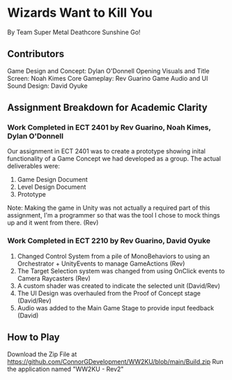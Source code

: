 # Wizards Want to Kill You

By Team Super Metal Deathcore Sunshine Go!

## Contributors

Game Design and Concept: Dylan O'Donnell
Opening Visuals and Title Screen: Noah Kimes
Core Gameplay: Rev Guarino
Game Audio and UI Sound Design: David Oyuke

## Assignment Breakdown for Academic Clarity

### Work Completed in ECT 2401 by Rev Guarino, Noah Kimes, Dylan O'Donnell

Our assignment in ECT 2401 was to create a prototype showing inital functionality of a Game Concept we had developed as a group.
The actual deliverables were:

1. Game Design Document
2. Level Design Document
3. Prototype

Note: Making the game in Unity was not actually a required part of this assignment, I'm a programmer so that was the tool I chose to mock things up and it went from there. (Rev)

### Work Completed in ECT 2210 by Rev Guarino, David Oyuke

1. Changed Control System from a pile of MonoBehaviors to using an Orchestrator + UnityEvents to manage GameActions (Rev)
2. The Target Selection system was changed from using OnClick events to Camera Raycasters (Rev)
3. A custom shader was created to indicate the selected unit (David/Rev)
4. The UI Design was overhauled from the Proof of Concept stage (David/Rev)
5. Audio was added to the Main Game Stage to provide input feedback (David)

## How to Play

Download the Zip File at https://github.com/ConnorGDevelopment/WW2KU/blob/main/Build.zip
Run the application named "WW2KU - Rev2"


